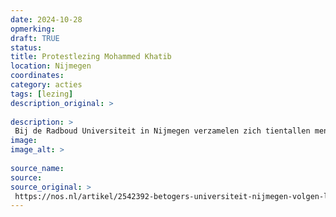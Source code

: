 ```yaml
---
date: 2024-10-28
opmerking: 
draft: TRUE
status: 
title: Protestlezing Mohammed Khatib
location: Nijmegen
coordinates: 
category: acties
tags: [lezing]
description_original: > 
 
description: > 
 Bij de Radboud Universiteit in Nijmegen verzamelen zich tientallen mensen voor het Spinozagebouw om te luisteren naar een lezing van Mohammed Khatib van Samidoun. De Nederlandse regering had een paar dagen daarvoor besloten om Khatib uit het land te weren om zijn kritiek op Israël en steun aan het Palestijns verzet. De lezing vond via een live-verbinding plaats.
image: 
image_alt: > 
 
source_name: 
source: 
source_original: > 
 https://nos.nl/artikel/2542392-betogers-universiteit-nijmegen-volgen-lezing-geweigerde-khatib-via-livestream
---
```

